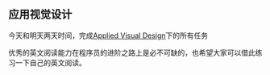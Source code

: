 ## 应用视觉设计

今天和明天两天时间，完成[Applied Visual Design](https://learn.freecodecamp.org/responsive-web-design/applied-visual-design)下的所有任务

优秀的英文阅读能力在程序员的进阶之路上是必不可缺的，也希望大家可以借此练习一下自己的英文阅读。